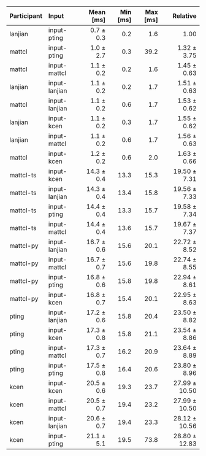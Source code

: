 | Participant | Input | Mean [ms] | Min [ms] | Max [ms] | Relative |
|:---|:---|---:|---:|---:|---:|
| lanjian | input-pting | 0.7 ± 0.3 | 0.2 | 1.6 | 1.00 |
| mattcl | input-pting | 1.0 ± 2.7 | 0.3 | 39.2 | 1.32 ± 3.75 |
| mattcl | input-mattcl | 1.1 ± 0.2 | 0.2 | 1.6 | 1.45 ± 0.63 |
| lanjian | input-lanjian | 1.1 ± 0.2 | 0.2 | 1.7 | 1.51 ± 0.63 |
| mattcl | input-lanjian | 1.1 ± 0.2 | 0.6 | 1.7 | 1.53 ± 0.62 |
| lanjian | input-kcen | 1.1 ± 0.2 | 0.3 | 1.7 | 1.55 ± 0.62 |
| lanjian | input-mattcl | 1.1 ± 0.2 | 0.6 | 1.7 | 1.56 ± 0.63 |
| mattcl | input-kcen | 1.2 ± 0.2 | 0.6 | 2.0 | 1.63 ± 0.66 |
| mattcl-ts | input-kcen | 14.3 ± 0.4 | 13.3 | 15.3 | 19.50 ± 7.31 |
| mattcl-ts | input-lanjian | 14.3 ± 0.4 | 13.4 | 15.8 | 19.56 ± 7.33 |
| mattcl-ts | input-pting | 14.4 ± 0.4 | 13.3 | 15.7 | 19.58 ± 7.34 |
| mattcl-ts | input-mattcl | 14.4 ± 0.4 | 13.6 | 15.7 | 19.67 ± 7.37 |
| mattcl-py | input-lanjian | 16.7 ± 0.6 | 15.6 | 20.1 | 22.72 ± 8.52 |
| mattcl-py | input-mattcl | 16.7 ± 0.7 | 15.6 | 19.8 | 22.74 ± 8.55 |
| mattcl-py | input-pting | 16.8 ± 0.6 | 15.8 | 19.8 | 22.94 ± 8.61 |
| mattcl-py | input-kcen | 16.8 ± 0.7 | 15.4 | 20.1 | 22.95 ± 8.63 |
| pting | input-lanjian | 17.2 ± 0.6 | 15.8 | 20.4 | 23.50 ± 8.82 |
| pting | input-kcen | 17.3 ± 0.8 | 15.8 | 21.1 | 23.54 ± 8.86 |
| pting | input-mattcl | 17.3 ± 0.7 | 16.2 | 20.9 | 23.64 ± 8.89 |
| pting | input-pting | 17.5 ± 0.8 | 16.4 | 20.6 | 23.80 ± 8.96 |
| kcen | input-kcen | 20.5 ± 0.6 | 19.3 | 23.7 | 27.99 ± 10.50 |
| kcen | input-mattcl | 20.5 ± 0.7 | 19.4 | 23.2 | 27.99 ± 10.50 |
| kcen | input-lanjian | 20.6 ± 0.7 | 19.4 | 23.3 | 28.12 ± 10.56 |
| kcen | input-pting | 21.1 ± 5.1 | 19.5 | 73.8 | 28.80 ± 12.83 |
